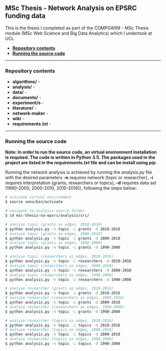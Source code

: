 ## MSc Thesis - Network Analysis on EPSRC funding data

This is the thesis I completed as part of the COMPGW99 - MSc Thesis module (MSc Web Science and Big Data Analytics) which I undertook at UCL.

* **[Repository contents](#user-content-repository-contents)**
* **[Running the source code](#user-content-running-the-source-code)**

---

### Repository contents

* **algorithms/** - 
* **analysis/** - 
* **data/** - 
* **documents/** - 
* **experiment/s** -
* **literature/** - 
* **network-maker** - 
* **wiki** - 
* **requirements.txt** - 

---

### Running the source code

**Note: In order to run the source code, an virtual environment installation is required. The code is written in Python 3.5. The packages used in the project are listed in the _requirements.txt_ file and can be install using _pip_**.

Running the network analysis is achieved by running the *analysis.py* file with the desired parameters **-n** requires network (topic or researcher), **-i** requires interpretation (grants, researchers or topics), **-d** requires data set (1990-2000, 2000-2010, 2010-2016)), following the steps below:

```bash
# activate virtual environment
$ source venv/bin/activate

# navigate to analysis source folder
$ cd msc-thesis-na-epsrc/analysis/src/

# analyse topic (grants as edges, 2010-2016)
$ python analysis.py -n topic -i grants -d 2010-2016
# analyse topic (grants as edges, 2000-2010)
$ python analysis.py -n topic -i grants -d 2000-2010
# analyse topic (grants as edges, 1990-2000)
$ python analysis.py -n topic -i grants -d 1990-2000

# analyse topic (researchers as edges, 2010-2016)
$ python analysis.py -n topic -i researchers -d 2010-2016
# analyse topic (researchers as edges, 2000-2010)
$ python analysis.py -n topic -i researchers -d 2000-2010
# analyse topic (researchers as edges, 1990-2000)
$ python analysis.py -n topic -i researchers -d 1990-2000

# analyse researcher (grants as edges, 2010-2016)
$ python analysis.py -n topic -i grants -d 2010-2016
# analyse researcher (researchers as edges, 2000-2010)
$ python analysis.py -n topic -i grants -d 2000-2010
# analyse researcher (researchers as edges, 1990-2000)
$ python analysis.py -n topic -i grants -d 1990-2000

# analyse researcher (topics as edges, 2010-2016)
$ python analysis.py -n topic -i topics -d 2010-2016
# analyse researcher (topics as edges, 2000-2010)
$ python analysis.py -n topic -i topics -d 2000-2010
# analyse researcher (topics as edges, 1990-2000)
$ python analysis.py -n topic -i topics -d 1990-2000
```
